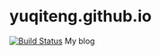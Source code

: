 # yuqiteng.github.io
[![Build Status](https://travis-ci.org/YuqiTeng/yuqiteng.github.io.svg?branch=master)](https://travis-ci.org/YuqiTeng/yuqiteng.github.io)
My blog
